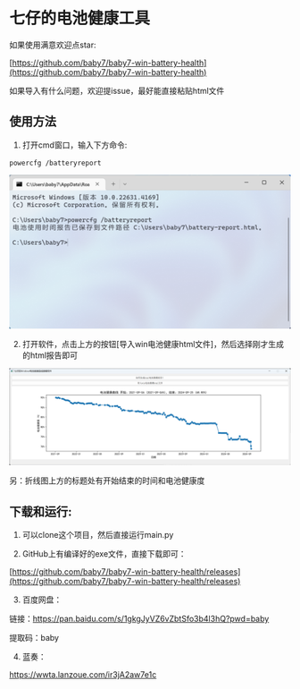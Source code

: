 # 七仔的电池健康工具

如果使用满意欢迎点star:

[https://github.com/baby7/baby7-win-battery-health](https://github.com/baby7/baby7-win-battery-health)

如果导入有什么问题，欢迎提issue，最好能直接粘贴html文件

## 使用方法

1. 打开cmd窗口，输入下方命令:
 
```shell
powercfg /batteryreport
```

![例子](./image/cmd.png)

2. 打开软件，点击上方的按钮[导入win电池健康html文件]，然后选择刚才生成的html报告即可

![例子](./image/example.png)

另：折线图上方的标题处有开始结束的时间和电池健康度

## 下载和运行:

1. 可以clone这个项目，然后直接运行main.py

2. GitHub上有编译好的exe文件，直接下载即可：

[https://github.com/baby7/baby7-win-battery-health/releases](https://github.com/baby7/baby7-win-battery-health/releases)

3. 百度网盘：

链接：https://pan.baidu.com/s/1gkgJyVZ6vZbtSfo3b4l3hQ?pwd=baby 

提取码：baby

4. 蓝奏：

https://wwta.lanzoue.com/ir3jA2aw7e1c
